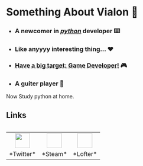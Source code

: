 # Something About Vialon  🐶

* ### A newcomer in [_python_](https://www.python.org) developer  ⌨️

* ### Like anyyyy interesting thing... ❤️

* ### <abbr title = "something that cant come true.-_-||" style = "">Have a big target: Game Developer!</abbr>  🎮

* ### A guiter player  🎸

 Now Study python at home.

 ## Links
 <table align = "left">
    <tr align = "center">
        <td><a href = "https://www.twitter.com/VialonQ"><img  src = "https://pbs.twimg.com/profile_images/1334385062637232128/n3DDzFZn_bigger.jpg" width = '40' height = '40'></img></a></td>
        <td><a href = "https://steamcommunity.com/id/vialon17"><img scr = "source/my.jpg" width = '40' height = '40' ></img></a></td>
        <td><a href = "https://vialon17.lofter.com/"><img scr = "https://avaimg.lf127.net/img/ZVBnMWFsamlxd3A3bmUrMC9XYmhmS0FDTDRZM2NpbXIyb2cvZVVjTWFqK0RtMnNxOEErSWtnPT0.jpg?imageView&thumbnail=128x128&quality=90&type=jpg" width = '40' height = '40'></img></a>
    </tr>
    <tr align = "center">
        <td>*Twitter*</td>
        <td>*Steam*</td>
        <td>*Lofter*</td>
    <tr>


